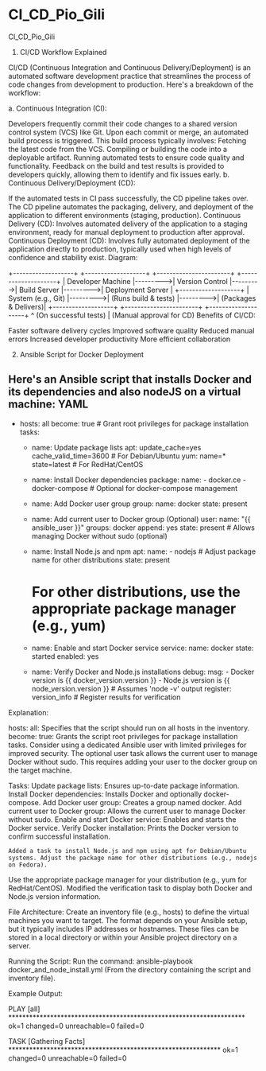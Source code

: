 # CI_CD_Pio_Gili
CI_CD_Pio_Gili

1. CI/CD Workflow Explained

CI/CD (Continuous Integration and Continuous Delivery/Deployment) is an automated software development practice that streamlines the process of code changes from development to production. Here's a breakdown of the workflow:

a. Continuous Integration (CI):

Developers frequently commit their code changes to a shared version control system (VCS) like Git.
Upon each commit or merge, an automated build process is triggered.
This build process typically involves:
Fetching the latest code from the VCS.
Compiling or building the code into a deployable artifact.
Running automated tests to ensure code quality and functionality.
Feedback on the build and test results is provided to developers quickly, allowing them to identify and fix issues early.
b. Continuous Delivery/Deployment (CD):

If the automated tests in CI pass successfully, the CD pipeline takes over.
The CD pipeline automates the packaging, delivery, and deployment of the application to different environments (staging, production).
Continuous Delivery (CD): Involves automated delivery of the application to a staging environment, ready for manual deployment to production after approval.
Continuous Deployment (CD): Involves fully automated deployment of the application directly to production, typically used when high levels of confidence and stability exist.
Diagram:

+-------------------+         +-------------------+         +-----------------------+         +--------------------+
| Developer Machine |--------->| Version Control   |--------->| Build Server          |--------->| Deployment Server  |
+-------------------+         | System (e.g., Git) |--------->| (Runs build & tests) |--------->| (Packages & Delivers)|
                             +-------------------+         +-----------------------+         +--------------------+
                                                                      ^ (On successful tests)
                                                                      | (Manual approval for CD)
Benefits of CI/CD:

Faster software delivery cycles
Improved software quality
Reduced manual errors
Increased developer productivity
More efficient collaboration

2. Ansible Script for Docker Deployment

Here's an Ansible script that installs Docker and its dependencies and also nodeJS on a virtual machine:
YAML
---
- hosts: all
  become: true  # Grant root privileges for package installation
  tasks:
    - name: Update package lists
      apt: update_cache=yes cache_valid_time=3600  # For Debian/Ubuntu
      yum: name=* state=latest  # For RedHat/CentOS

    - name: Install Docker dependencies
      package:
        name:
          - docker.ce
          - docker-compose  # Optional for docker-compose management

    - name: Add Docker user group
      group:
        name: docker
        state: present

    - name: Add current user to Docker group (Optional)
      user:
        name: "{{ ansible_user }}"
        groups: docker
        append: yes
        state: present  # Allows managing Docker without sudo (optional)

    - name: Install Node.js and npm
      apt:
        name:
          - nodejs  # Adjust package name for other distributions
        state: present
      # For other distributions, use the appropriate package manager (e.g., yum)

    - name: Enable and start Docker service
      service:
        name: docker
        state: started
        enabled: yes

    - name: Verify Docker and Node.js installations
      debug:
        msg:
          - Docker version is {{ docker_version.version }}
          - Node.js version is {{ node_version.version }}  # Assumes 'node -v' output
      register: version_info  # Register results for verification


Explanation:

hosts: all: Specifies that the script should run on all hosts in the inventory.
become: true: Grants the script root privileges for package installation tasks.
Consider using a dedicated Ansible user with limited privileges for improved security.
The optional user task allows the current user to manage Docker without sudo. 
This requires adding your user to the docker group on the target machine.

Tasks:
	Update package lists: Ensures up-to-date package information.
Install Docker dependencies: Installs Docker and optionally docker-compose.
Add Docker user group: Creates a group named docker.
Add current user to Docker group: Allows the current user to manage Docker without sudo.
Enable and start Docker service: Enables and starts the Docker service.
Verify Docker installation: Prints the Docker version to confirm successful installation.

	Added a task to install Node.js and npm using apt for Debian/Ubuntu systems. Adjust the package name for other distributions (e.g., nodejs on Fedora).
Use the appropriate package manager for your distribution (e.g., yum for RedHat/CentOS).
Modified the verification task to display both Docker and Node.js version information.


File Architecture:
Create an inventory file (e.g., hosts) to define the virtual machines you want to target. 
The format depends on your Ansible setup, but it typically includes IP addresses or hostnames.
These files can be stored in a local directory or within your Ansible project directory on a server.

Running the Script:
Run the command: ansible-playbook docker_and_node_install.yml 
(From the directory containing the script and inventory file).

Example Output:

PLAY [all] ********************************************************************
ok=1 changed=0 unreachable=0 failed=0

TASK [Gathering Facts] *************************************************************
ok=1 changed=0 unreachable=0 failed=0
